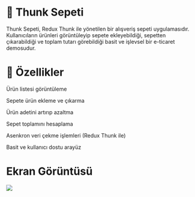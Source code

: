 # 🛒 Thunk Sepeti

Thunk Sepeti, Redux Thunk ile yönetilen bir alışveriş sepeti uygulamasıdır. Kullanıcıların ürünleri görüntüleyip sepete ekleyebildiği, sepetten çıkarabildiği ve toplam tutarı görebildiği basit ve işlevsel bir e-ticaret demosudur.

# 🚀 Özellikler

Ürün listesi görüntüleme

Sepete ürün ekleme ve çıkarma

Ürün adetini artırıp azaltma

Sepet toplamını hesaplama

Asenkron veri çekme işlemleri (Redux Thunk ile)

Basit ve kullanıcı dostu arayüz

# Ekran Görüntüsü

![](kayıt.gif)
